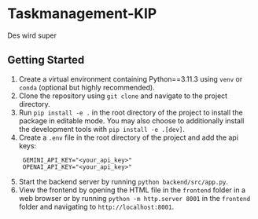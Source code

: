 # Taskmanagement-KIP
Des wird super

## Getting Started

1. Create a virtual environment containing Python==3.11.3 using `venv` or `conda` (optional but highly recommended).
2. Clone the repository using `git clone` and navigate to the project directory.
3. Run `pip install -e .` in the root directory of the project to install the package in editable mode. You may also choose to additionally install the development tools with `pip install -e .[dev]`.
4. Create a `.env` file in the root directory of the project and add the api keys:
   ```
    GEMINI_API_KEY="<your_api_key>"
    OPENAI_API_KEY="<your_api_key>"
   ```
5. Start the backend server by running `python backend/src/app.py`.
6. View the frontend by opening the HTML file in the `frontend` folder in a web browser or by running `python -m http.server 8001` in the `frontend` folder and navigating to `http://localhost:8001`.
